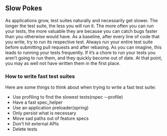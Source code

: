 ## Slow Pokes

As applications grow, test suites naturally and necessarily get slower. The longer the test suite, the less you will run it. The more often you can run your tests, the more valuable they are because you can catch bugs faster than you otherwise would have. As a baseline, after every line of code that you write, try to run its respective test. Always run your entire test suite before submitting pull requests and after rebasing. As you can imagine, this leads to running your tests frequently. If it’s a chore to run your tests you aren’t going to run them, and they quickly become out of date. At that point, you may as well not have written them in the first place.

### How to write fast test suites
Here are some things to think about when trying to write a fast test suite:

- Use profiling to find the slowest tests(rspec --profile)
- Have a fast spec_helper
- Use an application preloader(spring)
- Only persist what is necessary
- Move sad paths out of feature specs
- Don't hit external APIs
- Delete tests
